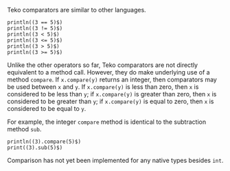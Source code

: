 Teko comparators are similar to other languages.

```
println((3 == 5)$)
println((3 != 5)$)
println((3 < 5)$)
println((3 <= 5)$)
println((3 > 5)$)
println((3 >= 5)$)
```

Unlike the other operators so far, Teko comparators are not directly equivalent
to a method call. However, they do make underlying use of a method `compare`.
If `x.compare(y)` returns an integer, then comparators may be used between
`x` and `y`. If `x.compare(y)` is less than zero, then `x` is considered to be
less than `y`; if `x.compare(y)` is greater than zero, then `x` is considered to be
greater than `y`; if `x.compare(y)` is equal to zero, then `x` is considered to be
equal to `y`.

For example, the integer `compare` method is identical to the subtraction method
`sub`.

```
println((3).compare(5)$)
print((3).sub(5)$)
```

Comparison has not yet been implemented for any native types besides `int`.
